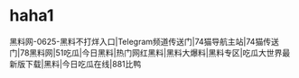 # haha1
黑料网-0625-黑料不打烊入口|Telegram频道传送门|74猫导航主站|74猫传送门|78黑料网|51吃瓜|今日黑料|热门网红黑料|黑料大爆料|黑料专区|吃瓜大世界最新版下载|黑料|今日吃瓜在线|881比鸭
